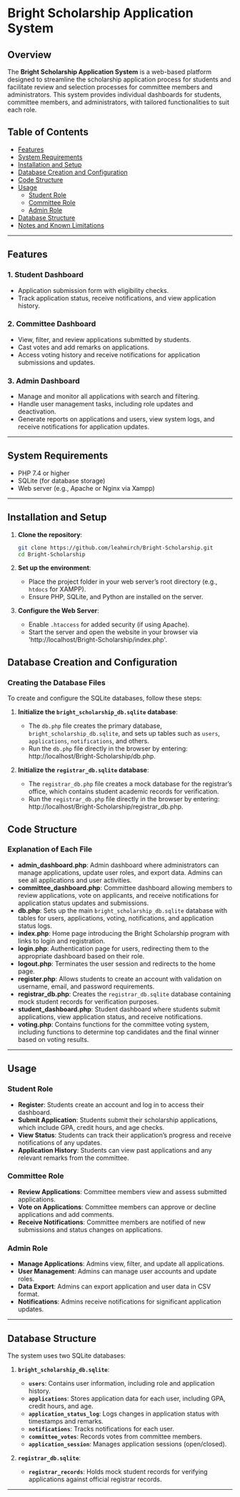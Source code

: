 # Bright Scholarship Application System

## Overview

The **Bright Scholarship Application System** is a web-based platform designed to streamline the scholarship application process for students and facilitate review and selection processes for committee members and administrators. This system provides individual dashboards for students, committee members, and administrators, with tailored functionalities to suit each role.

## Table of Contents

- [Features](#features)
- [System Requirements](#system-requirements)
- [Installation and Setup](#installation-and-setup)
- [Database Creation and Configuration](#database-creation-and-configuration)
- [Code Structure](#code-structure)
- [Usage](#usage)
  - [Student Role](#student-role)
  - [Committee Role](#committee-role)
  - [Admin Role](#admin-role)
- [Database Structure](#database-structure)
- [Notes and Known Limitations](#notes-and-known-limitations)

---

## Features

### 1. Student Dashboard
- Application submission form with eligibility checks.
- Track application status, receive notifications, and view application history.

### 2. Committee Dashboard
- View, filter, and review applications submitted by students.
- Cast votes and add remarks on applications.
- Access voting history and receive notifications for application submissions and updates.

### 3. Admin Dashboard
- Manage and monitor all applications with search and filtering.
- Handle user management tasks, including role updates and deactivation.
- Generate reports on applications and users, view system logs, and receive notifications for application updates.

---

## System Requirements

- PHP 7.4 or higher
- SQLite (for database storage)
- Web server (e.g., Apache or Nginx via Xampp)

---

## Installation and Setup

1. **Clone the repository**:
   ```bash
   git clone https://github.com/leahmirch/Bright-Scholarship.git
   cd Bright-Scholarship
   ```

2. **Set up the environment**:
   - Place the project folder in your web server’s root directory (e.g., `htdocs` for XAMPP).
   - Ensure PHP, SQLite, and Python are installed on the server.

3. **Configure the Web Server**:
   - Enable `.htaccess` for added security (if using Apache).
   - Start the server and open the website in your browser via 'http://localhost/Bright-Scholarship/index.php'.

## Database Creation and Configuration

### Creating the Database Files

To create and configure the SQLite databases, follow these steps:

1. **Initialize the `bright_scholarship_db.sqlite` database**:
   - The `db.php` file creates the primary database, `bright_scholarship_db.sqlite`, and sets up tables such as `users`, `applications`, `notifications`, and others.
   - Run the `db.php` file directly in the browser by entering: http://localhost/Bright-Scholarship/db.php.

2. **Initialize the `registrar_db.sqlite` database**:
   - The `registrar_db.php` file creates a mock database for the registrar’s office, which contains student academic records for verification.
   - Run the `registrar_db.php` file directly in the browser by entering: http://localhost/Bright-Scholarship/registrar_db.php.

## Code Structure

### Explanation of Each File

- **admin_dashboard.php**: Admin dashboard where administrators can manage applications, update user roles, and export data. Admins can see all applications and user activities.
- **committee_dashboard.php**: Committee dashboard allowing members to review applications, vote on applicants, and receive notifications for application status updates and submissions.
- **db.php**: Sets up the main `bright_scholarship_db.sqlite` database with tables for users, applications, voting, notifications, and application status logs.
- **index.php**: Home page introducing the Bright Scholarship program with links to login and registration.
- **login.php**: Authentication page for users, redirecting them to the appropriate dashboard based on their role.
- **logout.php**: Terminates the user session and redirects to the home page.
- **register.php**: Allows students to create an account with validation on username, email, and password requirements.
- **registrar_db.php**: Creates the `registrar_db.sqlite` database containing mock student records for verification purposes.
- **student_dashboard.php**: Student dashboard where students submit applications, view application status, and receive notifications.
- **voting.php**: Contains functions for the committee voting system, including functions to determine top candidates and the final winner based on voting results.

---

## Usage

### Student Role
- **Register**: Students create an account and log in to access their dashboard.
- **Submit Application**: Students submit their scholarship applications, which include GPA, credit hours, and age checks.
- **View Status**: Students can track their application’s progress and receive notifications of any updates.
- **Application History**: Students can view past applications and any relevant remarks from the committee.

### Committee Role
- **Review Applications**: Committee members view and assess submitted applications.
- **Vote on Applications**: Committee members can approve or decline applications and add comments.
- **Receive Notifications**: Committee members are notified of new submissions and status changes on applications.

### Admin Role
- **Manage Applications**: Admins view, filter, and update all applications.
- **User Management**: Admins can manage user accounts and update roles.
- **Data Export**: Admins can export application and user data in CSV format.
- **Notifications**: Admins receive notifications for significant application updates.

---

## Database Structure

The system uses two SQLite databases:

1. **`bright_scholarship_db.sqlite`**:
   - **`users`**: Contains user information, including role and application history.
   - **`applications`**: Stores application data for each user, including GPA, credit hours, and age.
   - **`application_status_log`**: Logs changes in application status with timestamps and remarks.
   - **`notifications`**: Tracks notifications for each user.
   - **`committee_votes`**: Records votes from committee members.
   - **`application_session`**: Manages application sessions (open/closed).

2. **`registrar_db.sqlite`**:
   - **`registrar_records`**: Holds mock student records for verifying applications against official registrar records.

---